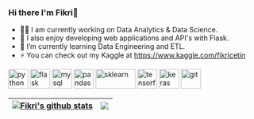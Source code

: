 ### Hi there I'm Fikri👋

- 👩‍💻 I am currently working on Data Analytics & Data Science.
- 🌱 I also enjoy developing web applications and API's with Flask.
- 👯 I’m currently learning Data Engineering and ETL.
- ⚡ You can check out my Kaggle at https://www.kaggle.com/fikricetin

<p align="left"> 
  <img src="https://upload.wikimedia.org/wikipedia/commons/thumb/c/c3/Python-logo-notext.svg/1869px-Python-logo-notext.svg.png" alt="python" width="40" height="40"/>
  <img src="https://www.pngfind.com/pngs/m/128-1286693_flask-framework-logo-svg-hd-png-download.png" alt="flask" width="40" height="40"/>
  <img src="https://www.vectorlogo.zone/logos/mysql/mysql-official.svg" alt='mysql' width="40" height="40">
  <img src="https://seeklogo.com/images/P/pandas-logo-776F6D45BB-seeklogo.com.png" alt='pandas' width="40" height="40">
  <img src="https://upload.wikimedia.org/wikipedia/commons/thumb/0/05/Scikit_learn_logo_small.svg/2560px-Scikit_learn_logo_small.svg.png" alt='sklearn' width="80" height="40">
  <img src="https://www.vectorlogo.zone/logos/tensorflow/tensorflow-icon.svg" alt="tensorflow" width="40" height="40"/>
   <img src="https://upload.wikimedia.org/wikipedia/commons/a/ae/Keras_logo.svg" alt="keras" width="40" height="40"/>
    <img src="https://icongr.am/devicon/git-original.svg?size=128&color=currentColor" alt="git" width="40" height="40"/> 
</p>

| <a href="https://github.com/anuraghazra/github-readme-stats"><img align="center" src="https://github-readme-stats.vercel.app/api?username=cetinfikri07&show_icons=true&include_all_commits=true&theme=radical&hide_border=true" alt="Fikri's github stats" /></a> | <a href="https://github.com/anuraghazra/github-readme-stats"><img align="center" src="https://github-readme-stats.vercel.app/api/top-langs/?username=cetinfikri07&layout=compact&theme=radical&hide_border=true" /></a> |
| ------------- | ------------- |

<!--
[![Top Langs](https://github-readme-stats.vercel.app/api/top-langs/?username=cetinfikri07&size_weight=0.5&count_weight=0.5&theme=radical)](https://github.com/anuraghazra/github-readme-stats)
![Fikri's GitHub stats](https://github-readme-stats.vercel.app/api?username=cetinfikri07&show_icons=true&theme=radical)

-->

